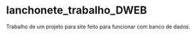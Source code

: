 # lanchonete_trabalho_DWEB
Trabalho de um projeto para site feito para funcionar com banco de dados.

